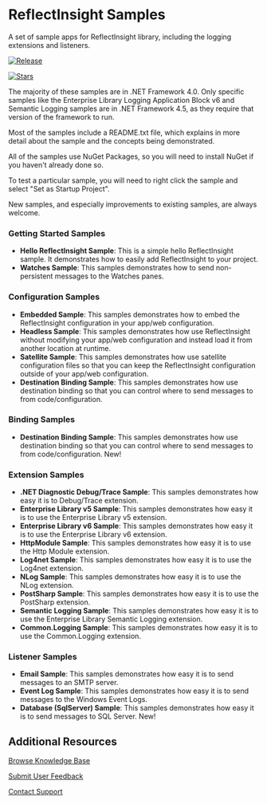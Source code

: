 ReflectInsight Samples
===============

A set of sample apps for ReflectInsight library, including the logging extensions and listeners.

[![Release](https://img.shields.io/github/release/reflectsoftware/reflectinsight-samples.svg)](https://github.com/reflectsoftware/reflectinsight-samples/releases/latest)

[![Stars](https://img.shields.io/github/stars/reflectsoftware/reflectinsight-samples.svg)](https://github.com/reflectsoftware/reflectinsight-samples/stargazers)

The majority of these samples are in .NET Framework 4.0. Only specific samples like the Enterprise Library Logging Application Block v6 
and Semantic Logging samples are in .NET Framework 4.5, as they require that version of the framework to run.

Most of the samples include a README.txt file, which explains in more detail about the sample and the concepts being demonstrated.

All of the samples use NuGet Packages, so you will need to install NuGet if you haven't already done so.

To test a particular sample, you will need to right click the sample and select "Set as Startup Project".

New samples, and especially improvements to existing samples, are always welcome.

### Getting Started Samples 
* **Hello ReflectInsight Sample**: This is a simple hello ReflectInsight sample. It demonstrates how to easily add ReflectInsight to your project.
* **Watches Sample**: This samples demonstrates how to send non-persistent messages to the Watches panes.

### Configuration Samples 
* **Embedded Sample**: This samples demonstrates how to embed the ReflectInsight configuration in your app/web configuration.
* **Headless Sample**: This samples demonstrates how use ReflectInsight without modifying your app/web configuration and instead load it from another location at runtime.
* **Satellite Sample**: This samples demonstrates how use satellite configuration files so that you can keep the ReflectInsight configuration outside of your app/web configuration.
* **Destination Binding Sample**: This samples demonstrates how use destination binding so that you can control where to send messages to from code/configuration.

### Binding Samples 
* **Destination Binding Sample**: This samples demonstrates how use destination binding so that you can control where to send messages to from code/configuration. New!

### Extension Samples 
* **.NET Diagnostic Debug/Trace Sample**: This samples demonstrates how easy it is to Debug/Trace extension.
* **Enterprise Library v5 Sample**: This samples demonstrates how easy it is to use the Enterprise Library v5 extension.
* **Enterprise Library v6 Sample**: This samples demonstrates how easy it is to use the Enterprise Library v6 extension.
* **HttpModule Sample**: This samples demonstrates how easy it is to use the Http Module extension.
* **Log4net Sample**: This samples demonstrates how easy it is to use the Log4net extension.
* **NLog Sample**: This samples demonstrates how easy it is to use the NLog extension.
* **PostSharp Sample**: This samples demonstrates how easy it is to use the PostSharp extension.
* **Semantic Logging Sample**: This samples demonstrates how easy it is to use the Enterprise Library Semantic Logging extension.
* **Common.Logging Sample**: This samples demonstrates how easy it is to use the Common.Logging extension.

### Listener Samples 
* **Email Sample**: This samples demonstrates how easy it is to send messages to an SMTP server.
* **Event Log Sample**: This samples demonstrates how easy it is to send messages to the Windows Event Logs.
* **Database (SqlServer) Sample**: This samples demonstrates how easy it is to send messages to SQL Server. New!

## Additional Resources

[Browse Knowledge Base](http://reflectsoftware.uservoice.com/knowledgebase)

[Submit User Feedback](http://reflectsoftware.uservoice.com/forums/158277-reflectinsight-feedback)

[Contact Support](support@reflectsoftware.com)